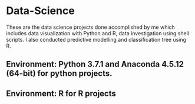 # Data-Science
These are the data science projects done accomplished by me which includes data visualization with Python and R, data investigation using shell scripts. I also conducted predictive modelling and classification tree using R. 
## Environment: Python 3.7.1 and Anaconda 4.5.12 (64-bit) for python projects.
## Environment: R for R projects
